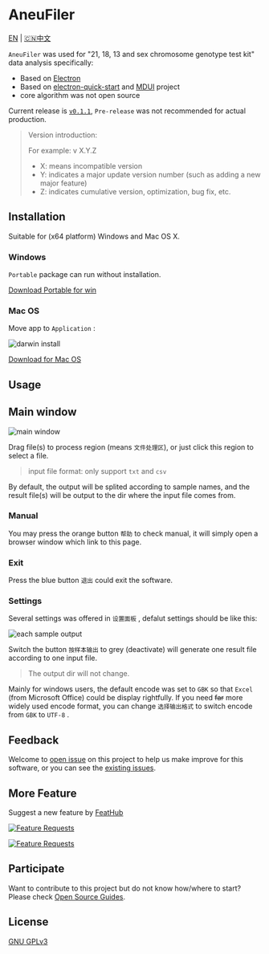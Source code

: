 # AneuFiler

[EN](README.md) | [🇨🇳中文](README.CN.md)

`AneuFiler` was used for "21, 18, 13 and sex chromosome genotype test kit" data analysis specifically:

- Based on [Electron](https://electronjs.org)
- Based on [electron-quick-start](https://github.com/electron/electron-quick-start) and [MDUI](https://github.com/zdhxiong/mdui) project
- core algorithm was not open source

Current release is [`v0.1.1`](https://github.com/NTLx/AneuFiler/releases/tag/v0.1.1), `Pre-release` was not recommended for actual production.

> Version introduction:
>
> For example: v X.Y.Z
>
> - X: means incompatible version
> - Y: indicates a major update version number (such as adding a new major feature)
> - Z: indicates cumulative version, optimization, bug fix, etc.

## Installation

Suitable for (x64 platform) Windows and Mac OS X.

### Windows

`Portable` package can run without installation.

[Download Portable for win](https://github.com/NTLx/AneuFiler/releases/download/v0.1.1/AneuFiler.v0.1.1.Win_Portable.exe)

### Mac OS

Move app to `Application` :

![darwin install](https://lx-public-pic.oss-cn-shanghai.aliyuncs.com/PicGo/20190917162246.png)

[Download for Mac OS](https://github.com/NTLx/AneuFiler/releases/download/v0.1.1/AneuFiler.v0.1.1.MacOS.dmg)

## Usage

## Main window

![main window](https://lx-public-pic.oss-cn-shanghai.aliyuncs.com/PicGo/20190918134715.png)

Drag file(s) to process region (means `文件处理区`), or just click this region to select a file.

> input file format: only support `txt` and `csv`

By default, the output will be splited according to sample names, and the result file(s) will be output to the dir where the input file comes from.

### Manual

You may press the orange button `帮助` to check manual, it will simply open a browser window which link to this page.

### Exit

Press the blue button `退出` could exit the software.

### Settings

Several settings was offered in `设置面板` , defalut settings should be like this:

![each sample output](https://lx-public-pic.oss-cn-shanghai.aliyuncs.com/PicGo/20190918135907.png)

Switch the button `按样本输出` to grey (deactivate) will generate one result file according to one input file.

> The output dir will not change.

Mainly for windows users, the default encode was set to `GBK` so that `Excel` (from Microsoft Office) could be display rightfully. If you need ~~far~~ more widely used encode format, you can change `选择输出格式` to switch encode from `GBK` to `UTF-8` .

## Feedback

Welcome to [open issue](https://github.com/NTLx/AneuFiler/issues/new/choose) on this project to help us make improve for this software, or you can see the [existing issues](https://github.com/NTLx/AneuFiler/issues).

## More Feature

Suggest a new feature by [FeatHub](https://feathub.com/NTLx/AneuFiler)

[![Feature Requests](https://cloud.githubusercontent.com/assets/390379/10127973/045b3a96-6560-11e5-9b20-31a2032956b2.png)](https://feathub.com/NTLx/AneuFiler)

[![Feature Requests](https://feathub.com/NTLx/AneuFiler?format=svg)](https://feathub.com/NTLx/AneuFiler)

## Participate

Want to contribute to this project but do not know how/where to start? Please check [Open Source Guides](https://opensource.guide/).

## License

[GNU GPLv3](LICENSE.md)
